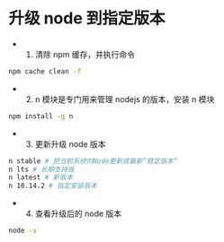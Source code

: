 # 升级 node 到指定版本

- 1. 清除 npm 缓存，并执行命令

```sh
npm cache clean -f
```

- 2. n 模块是专门用来管理 nodejs 的版本，安装 n 模块

```sh
npm install -g n
```

- 3. 更新升级 node 版本

```sh
n stable # 把当前系统的Node更新成最新“稳定版本”
n lts # 长期支持版
n latest # 新版本
n 10.14.2 # 指定安装版本
```

- 4. 查看升级后的 node 版本

```sh
node -v
```
